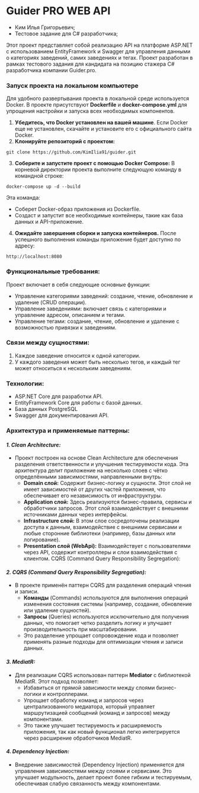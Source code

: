 # Guider PRO WEB API

- Ким Илья Григорьевич;
- Тестовое задание для С# разработчика;

Этот проект представляет собой реализацию API на платформе ASP.NET с использованием EntityFramework и Swagger для управления данными о категориях заведений, самих заведениях и тегах. Проект разработан в рамках тестового задания для кандидата на позицию стажера C# разработчика компании Guider.pro.

### Запуск проекта на локальном компьютере

Для удобного развертывания проекта в локальной среде используется Docker. В проекте присутствуют **Dockerfile** и **docker-compose.yml** для упрощения настройки и запуска всех необходимых компонентов.

1. **Убедитесь, что Docker установлен на вашей машине**.
   Если Docker еще не установлен, скачайте и установите его с официального сайта Docker.
2. **Клонируйте репозиторий с проектом:** 
````
git clone https://github.com/KimIlia91/guider.git
 ````
3. **Соберите и запустите проект с помощью Docker Compose:** В корневой директории проекта выполните следующую команду в командной строке:
````
docker-compose up -d --build
````
Эта команда:

- Соберет Docker-образ приложения из Dockerfile.
- Создаст и запустит все необходимые контейнеры, такие как база данных и API-приложение.
4. **Ожидайте завершения сборки и запуска контейнеров.**
   После успешного выполнения команды приложение будет доступно по адресу:
```
http://localhost:8080
```

### Функциональные требования: 

Проект включает в себя следующие основные функции:

- Управление категориями заведений: создание, чтение, обновление и удаление (CRUD операции).
- Управление заведениями: включает связь с категориями и управление адресом, описанием и тегами.
- Управление тегами: создание, чтение, обновление и удаление с возможностью привязки к заведениям.

### Связи между сущностями:

1. Каждое заведение относится к одной категории.
2. У каждого заведения может быть несколько тегов, и каждый тег может относиться к нескольким заведениям.

### Технологии:
- ASP.NET Core для разработки API.
- EntityFramework Core для работы с базой данных.
- База данных PostgreSQL
- Swagger для документирования API.

### Архитектура и применяемые паттерны:

#### ***1. Clean Architecture:***

- Проект построен на основе Clean Architecture для обеспечения разделения ответственности и улучшения тестируемости кода. Эта архитектура делит приложение на несколько слоев с чётко определёнными зависимостями, направленными внутрь:
   - **Domain слой:** Содержит бизнес-логику и сущности. Этот слой не имеет зависимостей от других частей приложения, что обеспечивает его независимость от инфраструктуры.
   - **Application слой:** Здесь реализуются бизнес-правила, сервисы и обработчики запросов. Этот слой взаимодействует с внешними источниками данных через интерфейсы.
   - **Infrastructure слой:** В этом слое сосредоточены реализации доступа к данным, взаимодействие с внешними сервисами и любые сторонние библиотеки (например, базы данных или логирование).
   - **Presentation слой (WebApi):** Взаимодействует с пользователями через API, содержит контроллеры и слои взаимодействия с клиентом.
     CQRS (Command Query Responsibility Segregation):

#### ***2. CQRS (Command Query Responsibility Segregation):***

- В проекте применён паттерн CQRS для разделения операций чтения и записи.
  - **Команды** (Commands) используются для выполнения операций изменения состояния системы (например, создание, обновление или удаление сущностей).
  - **Запросы** (Queries) используются исключительно для получения данных, что помогает четко разделить логику и улучшает производительность при масштабировании.
  - Это разделение упрощает сопровождение кода и позволяет применять разные подходы для оптимизации чтения и записи данных.

#### ***3. MediatR:***

- Для реализации CQRS использован паттерн **Mediator** с библиотекой MediatR. Этот подход позволяет:
  - Избавиться от прямой зависимости между слоями бизнес-логики и контроллерами.
  - Упрощает обработку команд и запросов через централизованного медиатора, который управляет маршрутизацией сообщений (команд и запросов) между компонентами.
  - Это также улучшает тестируемость и расширяемость приложения, так как новый функционал легко интегрируется через расширение обработчиков MediatR.

#### ***4. Dependency Injection:***

- Внедрение зависимостей (Dependency Injection) применяется для управления зависимостями между слоями и сервисами. Это улучшает модульность, делает проект более гибким и тестируемым, обеспечивая слабую связанность между компонентами.


